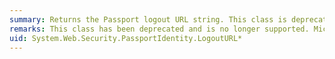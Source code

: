 ```yaml
---
summary: Returns the Passport logout URL string. This class is deprecated.
remarks: This class has been deprecated and is no longer supported. Microsoft Passport Network has been replaced by Windows Live ID. For more information about how to use Windows Live ID to authenticate users in a Web application, see [Windows Live ID SDK](http://go.microsoft.com/fwlink/?LinkId=106346).
uid: System.Web.Security.PassportIdentity.LogoutURL*
---
```

